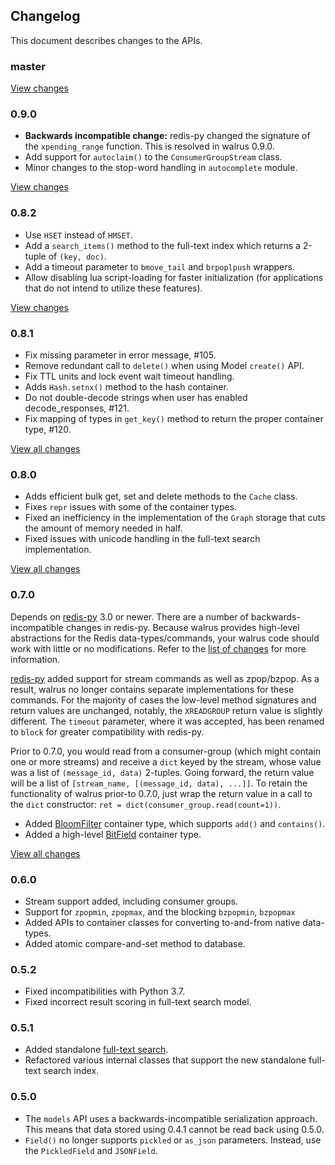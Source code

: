 ## Changelog

This document describes changes to the APIs.

### master

[View changes](https://github.com/coleifer/walrus/compare/0.9.0...HEAD)

### 0.9.0

* **Backwards incompatible change:** redis-py changed the signature of the
  `xpending_range` function. This is resolved in walrus 0.9.0.
* Add support for `autoclaim()` to the `ConsumerGroupStream` class.
* Minor changes to the stop-word handling in `autocomplete` module.

[View changes](https://github.com/coleifer/walrus/compare/0.8.2...0.9.0)

### 0.8.2

* Use `HSET` instead of `HMSET`.
* Add a `search_items()` method to the full-text index which returns a 2-tuple
  of `(key, doc)`.
* Add a timeout parameter to `bmove_tail` and `brpoplpush` wrappers.
* Allow disabling lua script-loading for faster initialization (for
  applications that do not intend to utilize these features).

[View changes](https://github.com/coleifer/walrus/compare/0.8.1...0.8.2)

### 0.8.1

* Fix missing parameter in error message, #105.
* Remove redundant call to `delete()` when using Model `create()` API.
* Fix TTL units and lock event wait timeout handling.
* Adds `Hash.setnx()` method to the hash container.
* Do not double-decode strings when user has enabled decode_responses, #121.
* Fix mapping of types in `get_key()` method to return the proper container
  type, #120.

[View all changes](https://github.com/coleifer/walrus/compare/0.8.0...0.8.1)

### 0.8.0

* Adds efficient bulk get, set and delete methods to the `Cache` class.
* Fixes `repr` issues with some of the container types.
* Fixed an inefficiency in the implementation of the `Graph` storage that
  cuts the amount of memory needed in half.
* Fixed issues with unicode handling in the full-text search implementation.

[View all changes](https://github.com/coleifer/walrus/compare/0.7.0...0.8.0)

### 0.7.0

Depends on [redis-py](https://github.com/andymccurdy/redis-py) 3.0 or newer.
There are a number of backwards-incompatible changes in redis-py. Because
walrus provides high-level abstractions for the Redis data-types/commands, your
walrus code should work with little or no modifications. Refer to the [list of changes](https://github.com/andymccurdy/redis-py#upgrading-from-redis-py-2x-to-30)
for more information.

[redis-py](https://github.com/andymccurdy/redis-py) added support for stream
commands as well as zpop/bzpop. As a result, walrus no longer contains separate
implementations for these commands. For the majority of cases the low-level
method signatures and return values are unchanged, notably, the `XREADGROUP`
return value is slightly different. The `timeout` parameter, where it was
accepted, has been renamed to `block` for greater compatibility with redis-py.

Prior to 0.7.0, you would read from a consumer-group (which might contain one
or more streams) and receive a `dict` keyed by the stream, whose value was a
list of `(message_id, data)` 2-tuples. Going forward, the return value will be
a list of `[stream_name, [(message_id, data), ...]]`. To retain the
functionality of walrus prior-to 0.7.0, just wrap the return value in a call to
the `dict` constructor: `ret = dict(consumer_group.read(count=1))`.

* Added [BloomFilter](https://walrus.readthedocs.io/en/latest/api.html#walrus.Database.bloom_filter)
  container type, which supports `add()` and `contains()`.
* Added a high-level [BitField](https://walrus.readthedocs.io/en/latest/api.html#walrus.BitField)
  container type.

[View all changes](https://github.com/coleifer/walrus/compare/0.6.4...0.7.0)

### 0.6.0

* Stream support added, including consumer groups.
* Support for `zpopmin`, `zpopmax`, and the blocking `bzpopmin`, `bzpopmax`
* Added APIs to container classes for converting to-and-from native data-types.
* Added atomic compare-and-set method to database.

### 0.5.2

* Fixed incompatibilities with Python 3.7.
* Fixed incorrect result scoring in full-text search model.

### 0.5.1

* Added standalone [full-text search](https://walrus.readthedocs.io/en/latest/full-text-search.html).
* Refactored various internal classes that support the new standalone full-text
  search index.

### 0.5.0

* The `models` API uses a backwards-incompatible serialization approach. This
  means that data stored using 0.4.1 cannot be read back using 0.5.0.
* `Field()` no longer supports `pickled` or `as_json` parameters. Instead, use
  the `PickledField` and `JSONField`.
